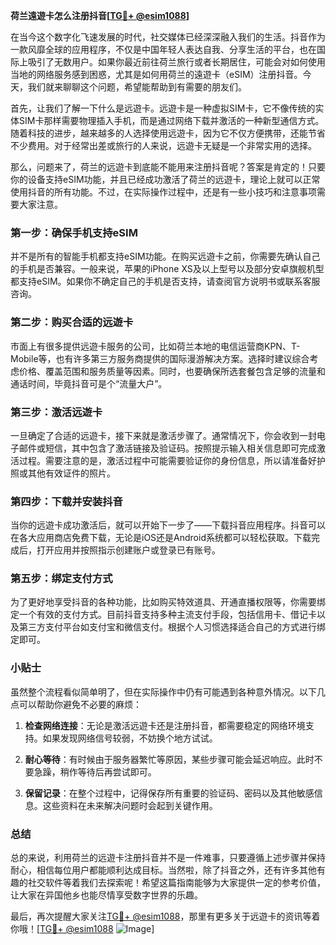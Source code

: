 **荷兰遠遊卡怎么注册抖音[[TG💪+ @esim1088](https://t.me/s/esim1088)]**

在当今这个数字化飞速发展的时代，社交媒体已经深深融入我们的生活。抖音作为一款风靡全球的应用程序，不仅是中国年轻人表达自我、分享生活的平台，也在国际上吸引了无数用户。如果你最近前往荷兰旅行或者长期居住，可能会对如何使用当地的网络服务感到困惑，尤其是如何用荷兰的遠遊卡（eSIM）注册抖音。今天，我们就来聊聊这个问题，希望能帮助到有需要的朋友们。

首先，让我们了解一下什么是远遊卡。远遊卡是一种虚拟SIM卡，它不像传统的实体SIM卡那样需要物理插入手机，而是通过网络下载并激活的一种新型通信方式。随着科技的进步，越来越多的人选择使用远遊卡，因为它不仅方便携带，还能节省不少费用。对于经常出差或旅行的人来说，远遊卡无疑是一个非常实用的选择。

那么，问题来了，荷兰的远遊卡到底能不能用来注册抖音呢？答案是肯定的！只要你的设备支持eSIM功能，并且已经成功激活了荷兰的远遊卡，理论上就可以正常使用抖音的所有功能。不过，在实际操作过程中，还是有一些小技巧和注意事项需要大家注意。

### 第一步：确保手机支持eSIM

并不是所有的智能手机都支持eSIM功能。在购买远遊卡之前，你需要先确认自己的手机是否兼容。一般来说，苹果的iPhone XS及以上型号以及部分安卓旗舰机型都支持eSIM。如果你不确定自己的手机是否支持，请查阅官方说明书或联系客服咨询。

### 第二步：购买合适的远遊卡

市面上有很多提供远遊卡服务的公司，比如荷兰本地的电信运营商KPN、T-Mobile等，也有许多第三方服务商提供的国际漫游解决方案。选择时建议综合考虑价格、覆盖范围和服务质量等因素。同时，也要确保所选套餐包含足够的流量和通话时间，毕竟抖音可是个“流量大户”。

### 第三步：激活远遊卡

一旦确定了合适的远遊卡，接下来就是激活步骤了。通常情况下，你会收到一封电子邮件或短信，其中包含了激活链接及验证码。按照提示输入相关信息即可完成激活过程。需要注意的是，激活过程中可能需要验证你的身份信息，所以请准备好护照或其他有效证件的照片。

### 第四步：下载并安装抖音

当你的远遊卡成功激活后，就可以开始下一步了——下载抖音应用程序。抖音可以在各大应用商店免费下载，无论是iOS还是Android系统都可以轻松获取。下载完成后，打开应用并按照指示创建账户或登录已有账号。

### 第五步：绑定支付方式

为了更好地享受抖音的各种功能，比如购买特效道具、开通直播权限等，你需要绑定一个有效的支付方式。目前抖音支持多种主流支付手段，包括信用卡、借记卡以及第三方支付平台如支付宝和微信支付。根据个人习惯选择适合自己的方式进行绑定即可。

### 小贴士

虽然整个流程看似简单明了，但在实际操作中仍有可能遇到各种意外情况。以下几点可以帮助你避免不必要的麻烦：

1. **检查网络连接**：无论是激活远遊卡还是注册抖音，都需要稳定的网络环境支持。如果发现网络信号较弱，不妨换个地方试试。
   
2. **耐心等待**：有时候由于服务器繁忙等原因，某些步骤可能会延迟响应。此时不要急躁，稍作等待后再尝试即可。
   
3. **保留记录**：在整个过程中，记得保存所有重要的验证码、密码以及其他敏感信息。这些资料在未来解决问题时会起到关键作用。

### 总结

总的来说，利用荷兰的远遊卡注册抖音并不是一件难事，只要遵循上述步骤并保持耐心，相信每位用户都能顺利达成目标。当然啦，除了抖音之外，还有许多其他有趣的社交软件等着我们去探索呢！希望这篇指南能够为大家提供一定的参考价值，让大家在异国他乡也能尽情享受数字世界的乐趣。

最后，再次提醒大家关注[TG💪+ @esim1088](https://t.me/s/esim1088)，那里有更多关于远遊卡的资讯等着你哦！[[TG💪+ @esim1088](https://t.me/s/esim1088) ![Image](https://i.postimg.cc/4NQfJmqS/Snipaste-2025-05-13-00-14-12.png)]